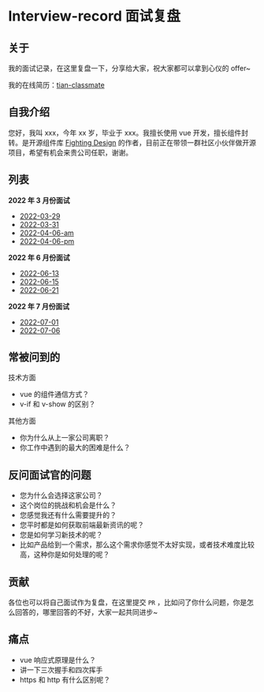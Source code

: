 # Interview-record 面试复盘

## 关于

我的面试记录，在这里复盘一下，分享给大家，祝大家都可以拿到心仪的 offer~

我的在线简历：[tian-classmate](https://github.com/Tyh2001/tian-classmate)

## 自我介绍

您好，我叫 xxx，今年 xx 岁，毕业于 xxx。我擅长使用 vue 开发，擅长组件封转。是开源组件库 [Fighting Design](https://github.com/FightingDesign/fighting-design) 的作者，目前正在带领一群社区小伙伴做开源项目，希望有机会来贵公司任职，谢谢。

## 列表

**2022 年 3 月份面试**

- [2022-03-29](https://github.com/Tyh2001/Interview-record/blob/master/2022-03-29.md)
- [2022-03-31](https://github.com/Tyh2001/Interview-record/blob/master/2022-03-31.md)
- [2022-04-06-am](https://github.com/Tyh2001/Interview-record/blob/master/2022-04-06-am.md)
- [2022-04-06-pm](https://github.com/Tyh2001/Interview-record/blob/master/2022-04-06-pm.md)

**2022 年 6 月份面试**

- [2022-06-13](https://github.com/Tyh2001/Interview-record/blob/master/2022-06-13.md)
- [2022-06-15](https://github.com/Tyh2001/Interview-record/blob/master/2022-06-15.md)
- [2022-06-21](https://github.com/Tyh2001/Interview-record/blob/master/2022-06-21.md)

**2022 年 7 月份面试**

- [2022-07-01](https://github.com/Tyh2001/Interview-record/blob/master/2022-07-01.md)
- [2022-07-06](https://github.com/Tyh2001/Interview-record/blob/master/2022-07-06.md)

## 常被问到的

技术方面

- vue 的组件通信方式？
- v-if 和 v-show 的区别？

其他方面

- 你为什么从上一家公司离职？
- 你工作中遇到的最大的困难是什么？

## 反问面试官的问题

- 您为什么会选择这家公司？
- 这个岗位的挑战和机会是什么？
- 您感觉我还有什么需要提升的？
- 您平时都是如何获取前端最新资讯的呢？
- 您是如何学习新技术的呢？
- 比如产品给到一个需求，那么这个需求你感觉不太好实现，或者技术难度比较高，这种你是如何处理的呢？

## 贡献

各位也可以将自己面试作为复盘，在这里提交 `PR` ，比如问了你什么问题，你是怎么回答的，哪里回答的不好，大家一起共同进步~

## 痛点

- vue 响应式原理是什么？
- 讲一下三次握手和四次挥手
- https 和 http 有什么区别呢？